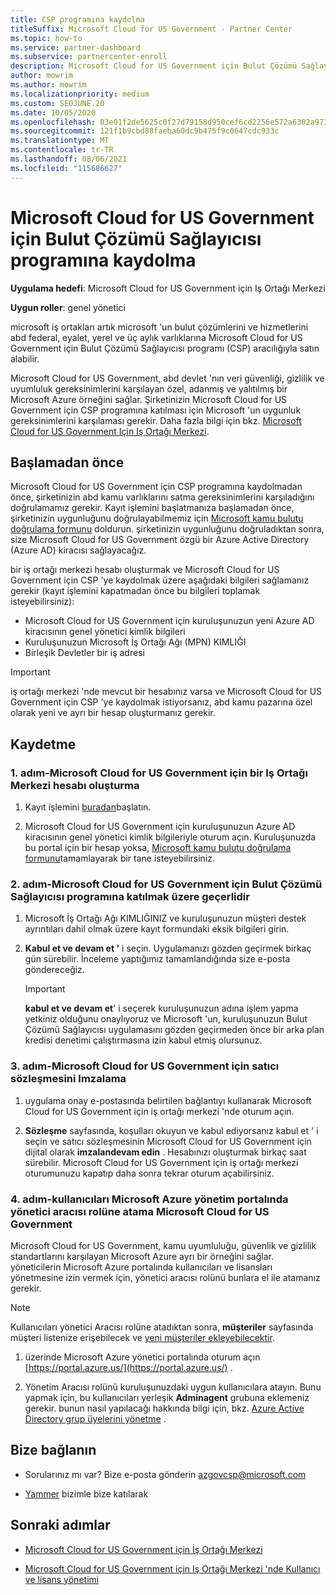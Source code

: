 ```yaml
---
title: CSP programına kaydolma
titleSuffix: Microsoft Cloud for US Government - Partner Center
ms.topic: how-to
ms.service: partner-dashboard
ms.subservice: partnercenter-enroll
description: Microsoft Cloud for US Government için Bulut Çözümü Sağlayıcısı programına kaydolmak isteyen iş ortakları için CSP program gereksinimleri hakkında bilgi edinin.
author: mowrim
ms.author: mowrim
ms.localizationpriority: medium
ms.custom: SEOJUNE.20
ms.date: 10/05/2020
ms.openlocfilehash: 03e01f2de5625c0f27d79158d950cef6cd2256e572a6302a973a4fc1c5ba3a1a
ms.sourcegitcommit: 121f1b9cbd88faeba60dc9b475f9c0647cdc933c
ms.translationtype: MT
ms.contentlocale: tr-TR
ms.lasthandoff: 08/06/2021
ms.locfileid: "115686627"
---
```

# <a name="enroll-in-the-cloud-solution-provider-program-for-microsoft-cloud-for-us-government"></a>Microsoft Cloud for US Government için Bulut Çözümü Sağlayıcısı programına kaydolma

**Uygulama hedefi**: Microsoft Cloud for US Government için Iş Ortağı Merkezi

**Uygun roller**: genel yönetici

microsoft iş ortakları artık microsoft 'un bulut çözümlerini ve hizmetlerini abd federal, eyalet, yerel ve üç aylık varlıklarına Microsoft Cloud for US Government için Bulut Çözümü Sağlayıcısı programı (CSP) aracılığıyla satın alabilir.

Microsoft Cloud for US Government, abd devlet 'nın veri güvenliği, gizlilik ve uyumluluk gereksinimlerini karşılayan özel, adanmış ve yalıtılmış bir Microsoft Azure örneğini sağlar. Şirketinizin Microsoft Cloud for US Government için CSP programına katılması için Microsoft 'un uygunluk gereksinimlerini karşılaması gerekir. Daha fazla bilgi için bkz. [Microsoft Cloud for US Government Için Iş Ortağı Merkezi](partner-center-for-microsoft-us-govt-cloud.md).

## <a name="before-you-begin"></a>Başlamadan önce

Microsoft Cloud for US Government için CSP programına kaydolmadan önce, şirketinizin abd kamu varlıklarını satma gereksinimlerini karşıladığını doğrulamamız gerekir. Kayıt işlemini başlatmanıza başlamadan önce, şirketinizin uygunluğunu doğrulayabilmemiz için [Microsoft kamu bulutu doğrulama formunu](https://azuregov.microsoft.com/csp) doldurun. şirketinizin uygunluğunu doğruladıktan sonra, size Microsoft Cloud for US Government özgü bir Azure Active Directory (Azure AD) kiracısı sağlayacağız.  

bir iş ortağı merkezi hesabı oluşturmak ve Microsoft Cloud for US Government için CSP 'ye kaydolmak üzere aşağıdaki bilgileri sağlamanız gerekir (kayıt işlemini kapatmadan önce bu bilgileri toplamak isteyebilirsiniz):

- Microsoft Cloud for US Government için kuruluşunuzun yeni Azure AD kiracısının genel yönetici kimlik bilgileri
- Kuruluşunuzun Microsoft İş Ortağı Ağı (MPN) KIMLIĞI
- Birleşik Devletler bir iş adresi

> [!IMPORTANT]  
> iş ortağı merkezi 'nde mevcut bir hesabınız varsa ve Microsoft Cloud for US Government için CSP 'ye kaydolmak istiyorsanız, abd kamu pazarına özel olarak yeni ve ayrı bir hesap oluşturmanız gerekir.

## <a name="how-to-enroll"></a>Kaydetme

### <a name="step-1---create-a-partner-center-account-for-microsoft-cloud-for-us-government"></a>1. adım-Microsoft Cloud for US Government için bir Iş Ortağı Merkezi hesabı oluşturma

1. Kayıt işlemini [buradan](https://partnercenter.microsoft.com/register/resellerusgjoinnow)başlatın.

2. Microsoft Cloud for US Government için kuruluşunuzun Azure AD kiracısının genel yönetici kimlik bilgileriyle oturum açın. Kuruluşunuzda bu portal için bir hesap yoksa, [Microsoft kamu bulutu doğrulama formunu](https://azuregov.microsoft.com/csp)tamamlayarak bir tane isteyebilirsiniz.

### <a name="step-2---apply-to-participate-in-the-cloud-solution-provider-program-for-microsoft-cloud-for-us-government"></a>2. adım-Microsoft Cloud for US Government için Bulut Çözümü Sağlayıcısı programına katılmak üzere geçerlidir

1. Microsoft İş Ortağı Ağı KIMLIĞINIZ ve kuruluşunuzun müşteri destek ayrıntıları dahil olmak üzere kayıt formundaki eksik bilgileri girin.

2. **Kabul et ve devam et '** i seçin. Uygulamanızı gözden geçirmek birkaç gün sürebilir. İnceleme yaptığımız tamamlandığında size e-posta göndereceğiz.

   > [!IMPORTANT]
   > **kabul et ve devam et**' i seçerek kuruluşunuzun adına işlem yapma yetkiniz olduğunu onaylıyoruz ve Microsoft 'un, kuruluşunuzun Bulut Çözümü Sağlayıcısı uygulamasını gözden geçirmeden önce bir arka plan kredisi denetimi çalıştırmasına izin kabul etmiş olursunuz.

### <a name="step-3---sign-the-reseller-agreement-for-microsoft-cloud-for-us-government"></a>3. adım-Microsoft Cloud for US Government için satıcı sözleşmesini Imzalama

1. uygulama onay e-postasında belirtilen bağlantıyı kullanarak Microsoft Cloud for US Government için iş ortağı merkezi 'nde oturum açın.

2. **Sözleşme** sayfasında, koşulları okuyun ve kabul ediyorsanız kabul et ' i seçin ve satıcı sözleşmesinin Microsoft Cloud for US Government için dijital olarak **imzalandevam edin** . Hesabınızı oluşturmak birkaç saat sürebilir. Microsoft Cloud for US Government için iş ortağı merkezi oturumunuzu kapatıp daha sonra tekrar oturum açabilirsiniz.

### <a name="step-4---assign-users-to-the-admin-agent-role-in-the-microsoft-azure-admin-portal-for-microsoft-cloud-for-us-government"></a>4. adım-kullanıcıları Microsoft Azure yönetim portalında yönetici aracısı rolüne atama Microsoft Cloud for US Government

Microsoft Cloud for US Government, kamu uyumluluğu, güvenlik ve gizlilik standartlarını karşılayan Microsoft Azure ayrı bir örneğini sağlar. yöneticilerin Microsoft Azure portalında kullanıcıları ve lisansları yönetmesine izin vermek için, yönetici aracısı rolünü bunlara el ile atamanız gerekir.

> [!NOTE]
> Kullanıcıları yönetici Aracısı rolüne atadıktan sonra, **müşteriler** sayfasında müşteri listenize erişebilecek ve [yeni müşteriler ekleyebilecektir](add-a-new-customer.md).

1. üzerinde Microsoft Azure yönetici portalında oturum açın [https://portal.azure.us/](https://portal.azure.us/) .

2. Yönetim Aracısı rolünü kuruluşunuzdaki uygun kullanıcılara atayın. Bunu yapmak için, bu kullanıcıları yerleşik **Adminagent** grubuna eklemeniz gerekir. bunun nasıl yapılacağı hakkında bilgi için, bkz. [Azure Active Directory grup üyelerini yönetme](/azure/active-directory/active-directory-groups-members-azure-portal) .

## <a name="connect-with-us"></a>Bize bağlanın

- Sorularınız mı var? Bize e-posta gönderin azgovcsp@microsoft.com

- [Yammer](https://www.yammer.com/cloudpartnercommunity/#/threads/inGroup?type=in_group&feedId=11509777) bizimle bize katılarak

## <a name="next-steps"></a>Sonraki adımlar

- [Microsoft Cloud for US Government için İş Ortağı Merkezi](partner-center-for-microsoft-us-govt-cloud.md)

- [Microsoft Cloud for US Government için Iş Ortağı Merkezi 'nde Kullanıcı ve lisans yönetimi](user-management-in-partner-center-for-microsoft-us-govt-cloud.md)